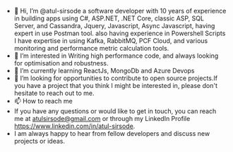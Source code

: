 - 👋 Hi, I’m @atul-sirsode a software developer with 10 years of experience in building apps
     using C#, ASP.NET, .NET Core, classic ASP, SQL Server, and Cassandra, Jquery, Javascript, Async Javascript, having expert in use Postman tool.
     also having experience in Powershell Scripts
     I have expertise in using Kafka, RabbitMQ, PCF Cloud, and various monitoring and performance metric calculation tools.
- 👀 I’m interested in Writing high performance code, and always looking for optimisation and robustness.
- 🌱 I’m currently learning ReactJs, MongoDb and Azure Devops
- 💞️ I’m looking for opportunities to contribute to open source projects.If you have a project that you think I might be interested in, please don't hesitate to reach out to me.
- 📫 How to reach me 
- If you have any questions or would like to get in touch, you can reach me at atulsirsode@gmail.com or through my LinkedIn Profile https://www.linkedin.com/in/atul-sirsode. 
- I am always happy to hear from fellow developers and discuss new projects or ideas.

<!---
atul-sirsode/atul-sirsode is a ✨ special ✨ repository because its `README.md` (this file) appears on your GitHub profile.
You can click the Preview link to take a look at your changes.
--->
